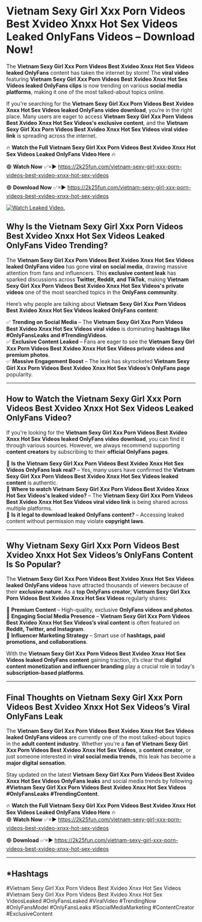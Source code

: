 # Vietnam Sexy Girl Xxx Porn Videos Best Xvideo Xnxx Hot Sex Videos Leaked OnlyFans Videos – Download Now!

The **Vietnam Sexy Girl Xxx Porn Videos Best Xvideo Xnxx Hot Sex Videos leaked OnlyFans** content has taken the internet by storm! The **viral video** featuring **Vietnam Sexy Girl Xxx Porn Videos Best Xvideo Xnxx Hot Sex Videos leaked OnlyFans clips** is now trending on various **social media platforms**, making it one of the most talked-about topics online.  

If you're searching for the **Vietnam Sexy Girl Xxx Porn Videos Best Xvideo Xnxx Hot Sex Videos leaked OnlyFans video download**, you’re in the right place. Many users are eager to access **Vietnam Sexy Girl Xxx Porn Videos Best Xvideo Xnxx Hot Sex Videos's exclusive content**, and the **Vietnam Sexy Girl Xxx Porn Videos Best Xvideo Xnxx Hot Sex Videos viral video link** is spreading across the internet.  

🔥 **Watch the Full Vietnam Sexy Girl Xxx Porn Videos Best Xvideo Xnxx Hot Sex Videos Leaked OnlyFans Video Here** 🔥  

🟢 **Watch Now** ✅=► https://2k25fun.com/vietnam-sexy-girl-xxx-porn-videos-best-xvideo-xnxx-hot-sex-videos

🟢 **Download Now** ✅=► https://2k25fun.com/vietnam-sexy-girl-xxx-porn-videos-best-xvideo-xnxx-hot-sex-videos

[![Watch Leaked Video.](https://miro.medium.com/v2/resize:fit:828/format:webp/1*cilzJN44JGOrTw9NJCrNHA.gif "Watch Leaked Video")](https://2k25fun.com/vietnam-sexy-girl-xxx-porn-videos-best-xvideo-xnxx-hot-sex-videos)

## **Why Is the Vietnam Sexy Girl Xxx Porn Videos Best Xvideo Xnxx Hot Sex Videos Leaked OnlyFans Video Trending?**  

The **Vietnam Sexy Girl Xxx Porn Videos Best Xvideo Xnxx Hot Sex Videos leaked OnlyFans video** has gone **viral on social media**, drawing massive attention from fans and influencers. This **exclusive content leak** has sparked discussions across **Twitter, Reddit, and TikTok**, making **Vietnam Sexy Girl Xxx Porn Videos Best Xvideo Xnxx Hot Sex Videos's private videos** one of the most searched topics in the **OnlyFans community**.  

Here’s why people are talking about **Vietnam Sexy Girl Xxx Porn Videos Best Xvideo Xnxx Hot Sex Videos leaked OnlyFans content**:  

✅ **Trending on Social Media** – The **Vietnam Sexy Girl Xxx Porn Videos Best Xvideo Xnxx Hot Sex Videos viral video** is dominating **hashtags like #OnlyFansLeaks and #TrendingVideos**.  
✅ **Exclusive Content Leaked** – Fans are eager to see the **Vietnam Sexy Girl Xxx Porn Videos Best Xvideo Xnxx Hot Sex Videos private videos and premium photos**.  
✅ **Massive Engagement Boost** – The leak has skyrocketed **Vietnam Sexy Girl Xxx Porn Videos Best Xvideo Xnxx Hot Sex Videos’s OnlyFans page** popularity.  

---

## **How to Watch the Vietnam Sexy Girl Xxx Porn Videos Best Xvideo Xnxx Hot Sex Videos Leaked OnlyFans Video?**  

If you're looking for the **Vietnam Sexy Girl Xxx Porn Videos Best Xvideo Xnxx Hot Sex Videos leaked OnlyFans video download**, you can find it through various sources. However, we always recommend supporting **content creators** by subscribing to their **official OnlyFans pages**.  

🔹 **Is the Vietnam Sexy Girl Xxx Porn Videos Best Xvideo Xnxx Hot Sex Videos OnlyFans leak real?** – Yes, many users have confirmed the **Vietnam Sexy Girl Xxx Porn Videos Best Xvideo Xnxx Hot Sex Videos leaked content** is authentic.  
🔹 **Where to watch Vietnam Sexy Girl Xxx Porn Videos Best Xvideo Xnxx Hot Sex Videos's leaked video?** – The **Vietnam Sexy Girl Xxx Porn Videos Best Xvideo Xnxx Hot Sex Videos viral video link** is being shared across multiple platforms.  
🔹 **Is it legal to download leaked OnlyFans content?** – Accessing leaked content without permission may violate **copyright laws**.  

---

## **Why Vietnam Sexy Girl Xxx Porn Videos Best Xvideo Xnxx Hot Sex Videos’s OnlyFans Content Is So Popular?**  

The **Vietnam Sexy Girl Xxx Porn Videos Best Xvideo Xnxx Hot Sex Videos leaked OnlyFans videos** have attracted thousands of viewers because of their **exclusive nature**. As a **top OnlyFans creator**, **Vietnam Sexy Girl Xxx Porn Videos Best Xvideo Xnxx Hot Sex Videos** regularly shares:  

📌 **Premium Content** – High-quality, exclusive **OnlyFans videos and photos**.  
📌 **Engaging Social Media Presence** – **Vietnam Sexy Girl Xxx Porn Videos Best Xvideo Xnxx Hot Sex Videos’s viral content** is often featured on **Reddit, Twitter, and Instagram**.  
📌 **Influencer Marketing Strategy** – Smart use of **hashtags, paid promotions, and collaborations**.  

With the **Vietnam Sexy Girl Xxx Porn Videos Best Xvideo Xnxx Hot Sex Videos leaked OnlyFans content** gaining traction, it’s clear that **digital content monetization and influencer branding** play a crucial role in today's **subscription-based platforms**.  

---

## **Final Thoughts on Vietnam Sexy Girl Xxx Porn Videos Best Xvideo Xnxx Hot Sex Videos’s Viral OnlyFans Leak**  

The **Vietnam Sexy Girl Xxx Porn Videos Best Xvideo Xnxx Hot Sex Videos leaked OnlyFans videos** are currently one of the most talked-about topics in the **adult content industry**. Whether you're a **fan of Vietnam Sexy Girl Xxx Porn Videos Best Xvideo Xnxx Hot Sex Videos**, a **content creator**, or just someone interested in **viral social media trends**, this leak has become a **major digital sensation**.  

Stay updated on the latest **Vietnam Sexy Girl Xxx Porn Videos Best Xvideo Xnxx Hot Sex Videos OnlyFans leaks** and social media trends by following **#Vietnam Sexy Girl Xxx Porn Videos Best Xvideo Xnxx Hot Sex Videos #OnlyFansLeaks #TrendingContent**.  

🔥 **Watch the Full Vietnam Sexy Girl Xxx Porn Videos Best Xvideo Xnxx Hot Sex Videos Leaked OnlyFans Video Here** 🔥  
🟢 **Watch Now** ✅=► https://2k25fun.com/vietnam-sexy-girl-xxx-porn-videos-best-xvideo-xnxx-hot-sex-videos

🟢 **Download** ✅=► https://2k25fun.com/vietnam-sexy-girl-xxx-porn-videos-best-xvideo-xnxx-hot-sex-videos

---

## *Hashtags
#Vietnam Sexy Girl Xxx Porn Videos Best Xvideo Xnxx Hot Sex Videos #Vietnam Sexy Girl Xxx Porn Videos Best Xvideo Xnxx Hot Sex VideosLeaked #OnlyFansLeaked #ViralVideo #TrendingNow #OnlyFansModel #OnlyFansLeaks #SocialMediaMarketing #ContentCreator #ExclusiveContent  